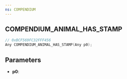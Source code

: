 ```yaml
---
ns: COMPENDIUM
---
```

## COMPENDIUM_ANIMAL_HAS_STAMP

```c
// 0xBCF569FC32FFF456
Any COMPENDIUM_ANIMAL_HAS_STAMP(Any p0);
```

## Parameters
* **p0**:
